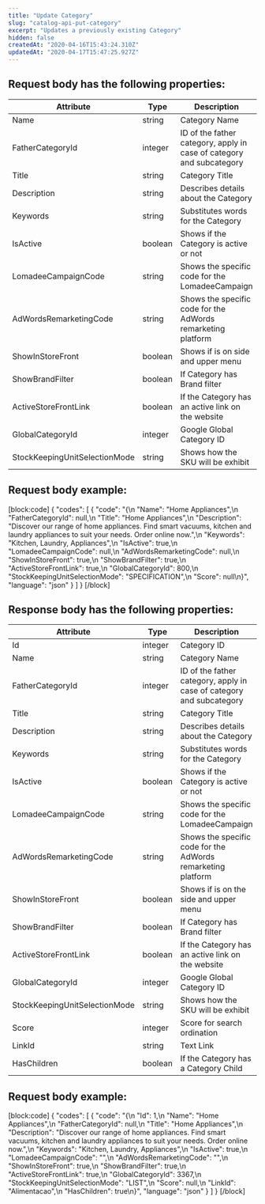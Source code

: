 ```yaml
---
title: "Update Category"
slug: "catalog-api-put-category"
excerpt: "Updates a previously existing Category"
hidden: false
createdAt: "2020-04-16T15:43:24.310Z"
updatedAt: "2020-04-17T15:47:25.927Z"
---
```

## Request body has the following properties:

| Attribute                     | Type    | Description                                                          |
| ----------------------------- | ------- | -------------------------------------------------------------------- |
| Name                          | string  | Category Name                                                        |
| FatherCategoryId              | integer | ID of the father category, apply in case of category and subcategory |
| Title                         | string  | Category Title                                                       |
| Description                   | string  | Describes details about the Category                                 |
| Keywords                      | string  | Substitutes words for the Category                                   |
| IsActive                      | boolean | Shows if the Category is active or not                               |
| LomadeeCampaignCode           | string  | Shows the specific code for the LomadeeCampaign                      |
| AdWordsRemarketingCode        | string  | Shows the specific code for the AdWords remarketing platform         |
| ShowInStoreFront              | boolean | Shows if is on side and upper menu                                   |
| ShowBrandFilter               | boolean | If Category has Brand filter                                         |
| ActiveStoreFrontLink          | boolean | If the Category has an active link on the website                    |
| GlobalCategoryId              | integer | Google Global Category ID                                            |
| StockKeepingUnitSelectionMode | string  | Shows how the SKU will be exhibit                                    |

## Request body example:
[block:code]
{
  "codes": [
    {
      "code": "{\n    \"Name\": \"Home Appliances\",\n    \"FatherCategoryId\": null,\n    \"Title\": \"Home Appliances\",\n    \"Description\": \"Discover our range of home appliances. Find smart vacuums, kitchen and laundry appliances to suit your needs. Order online now.\",\n    \"Keywords\": \"Kitchen, Laundry, Appliances\",\n    \"IsActive\": true,\n    \"LomadeeCampaignCode\": null,\n    \"AdWordsRemarketingCode\": null,\n    \"ShowInStoreFront\": true,\n    \"ShowBrandFilter\": true,\n    \"ActiveStoreFrontLink\": true,\n    \"GlobalCategoryId\": 800,\n    \"StockKeepingUnitSelectionMode\": \"SPECIFICATION\",\n    \"Score\": null\n}",
      "language": "json"
    }
  ]
}
[/block]
## Response body has the following properties:

| Attribute                     | Type    | Description                                                          |
| ----------------------------- | ------- | -------------------------------------------------------------------- |
| Id                            | integer | Category ID                                                          |
| Name                          | string  | Category Name                                                        |
| FatherCategoryId              | integer | ID of the father category, apply in case of category and subcategory |
| Title                         | string  | Category Title                                                       |
| Description                   | string  | Describes details about the Category                                 |
| Keywords                      | string  | Substitutes words for the Category                                   |
| IsActive                      | boolean | Shows if the Category is active or not                               |
| LomadeeCampaignCode           | string  | Shows the specific code for the LomadeeCampaign                      |
| AdWordsRemarketingCode        | string  | Shows the specific code for the AdWords remarketing platform         |
| ShowInStoreFront              | boolean | Shows if is on the side and upper menu                                   |
| ShowBrandFilter               | boolean | If Category has Brand filter                                         |
| ActiveStoreFrontLink          | boolean | If the Category has an active link on the website                    |
| GlobalCategoryId              | integer | Google Global Category ID                                            |
| StockKeepingUnitSelectionMode | string  | Shows how the SKU will be exhibit                                    |
| Score                         | integer | Score for search ordination                                          |
| LinkId                        | string  | Text Link                                                            |
| HasChildren                   | boolean | If the Category has a Category Child                                 |


## Request body example:
[block:code]
{
  "codes": [
    {
      "code": "{\n    \"Id\": 1,\n    \"Name\": \"Home Appliances\",\n    \"FatherCategoryId\": null,\n    \"Title\": \"Home Appliances\",\n    \"Description\": \"Discover our range of home appliances. Find smart vacuums, kitchen and laundry appliances to suit your needs. Order online now.\",\n    \"Keywords\": \"Kitchen, Laundry, Appliances\",\n    \"IsActive\": true,\n    \"LomadeeCampaignCode\": \"\",\n    \"AdWordsRemarketingCode\": \"\",\n    \"ShowInStoreFront\": true,\n    \"ShowBrandFilter\": true,\n    \"ActiveStoreFrontLink\": true,\n    \"GlobalCategoryId\": 3367,\n    \"StockKeepingUnitSelectionMode\": \"LIST\",\n    \"Score\": null,\n    \"LinkId\": \"Alimentacao\",\n    \"HasChildren\": true\n}",
      "language": "json"
    }
  ]
}
[/block]